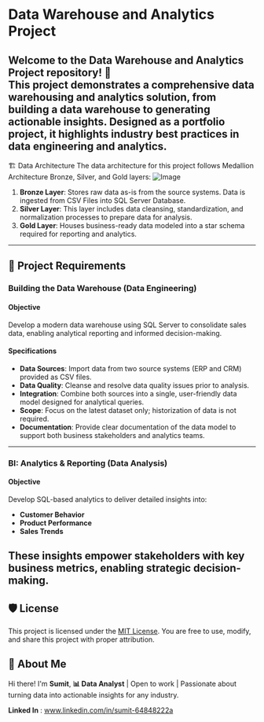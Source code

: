 # Data Warehouse and Analytics Project

Welcome to the **Data Warehouse and Analytics Project** repository! 🚀  
This project demonstrates a comprehensive data warehousing and analytics solution, from building a data warehouse to generating actionable insights. Designed as a portfolio project, it highlights industry best practices in data engineering and analytics.
---
🏗️ Data Architecture
The data architecture for this project follows Medallion Architecture Bronze, Silver, and Gold layers: 
![Image](https://github.com/user-attachments/assets/1f80e419-ae35-4066-bf95-3f3c1a5187e1)

  1.  **Bronze Layer**: Stores raw data as-is from the source systems. Data is ingested from CSV Files into SQL Server Database.
  2.  **Silver Layer**: This layer includes data cleansing, standardization, and normalization processes to prepare data for analysis.
  3.  **Gold Layer**: Houses business-ready data modeled into a star schema required for reporting and analytics.


---

## 🚀 Project Requirements

### Building the Data Warehouse (Data Engineering)

#### Objective
Develop a modern data warehouse using SQL Server to consolidate sales data, enabling analytical reporting and informed decision-making.

#### Specifications
- **Data Sources**: Import data from two source systems (ERP and CRM) provided as CSV files.
- **Data Quality**: Cleanse and resolve data quality issues prior to analysis.
- **Integration**: Combine both sources into a single, user-friendly data model designed for analytical queries.
- **Scope**: Focus on the latest dataset only; historization of data is not required.
- **Documentation**: Provide clear documentation of the data model to support both business stakeholders and analytics teams.

---

### BI: Analytics & Reporting (Data Analysis)

#### Objective
Develop SQL-based analytics to deliver detailed insights into:
- **Customer Behavior**
- **Product Performance**
- **Sales Trends**

These insights empower stakeholders with key business metrics, enabling strategic decision-making.  
---

## 🛡️ License

This project is licensed under the [MIT License](LICENSE). You are free to use, modify, and share this project with proper attribution.

## 🌟 About Me

Hi there! I'm **Sumit**, **📊 Data Analyst** | Open to work | Passionate about turning data into actionable insights for any industry.

**Linked In** : www.linkedin.com/in/sumit-64848222a


